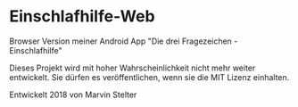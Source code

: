 # Einschlafhilfe-Web
Browser Version meiner Android App "Die drei Fragezeichen - Einschlafhilfe"

Dieses Projekt wird mit hoher Wahrscheinlichkeit nicht mehr weiter entwickelt.
Sie dürfen es veröffentlichen, wenn sie die MIT Lizenz einhalten.

Entwickelt 2018 von Marvin Stelter

